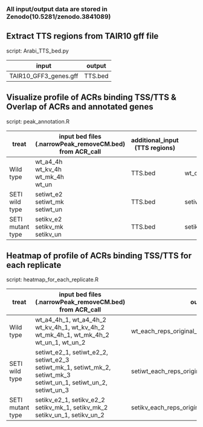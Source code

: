 ### All input/output data are stored in Zenodo(10.5281/zenodo.3841089)

## Extract TTS regions from TAIR10 gff file

script: Arabi_TTS_bed.py

| input  | output  |
|---|---|
| TAIR10_GFF3_genes.gff | TTS.bed |

## Visualize profile of ACRs binding TSS/TTS & Overlap of ACRs and annotated genes

script: peak_annotation.R

| treat  | input bed files <br> (.narrowPeak_removeCM.bed) <br> from ACR_call | additional_input (TTS regions) |  output  |
|---|---|---|---|
| Wild type | wt_a4_4h <br> wt_kv_4h <br> wt_mk_4h <br> wt_un | TTS.bed | wt_original_peak_removeCM.html |
| SETI wild type | setiwt_e2 <br> setiwt_mk <br> setiwt_un | TTS.bed | setiwt_original_peak_removeCM.html |
| SETI mutant type | setikv_e2 <br> setikv_mk <br> setikv_un | TTS.bed | setikv_original_peak_removeCM.html |

## Heatmap of profile of ACRs binding TSS/TTS for each replicate

script: heatmap_for_each_replicate.R

| treat  | input bed files <br> (.narrowPeak_removeCM.bed) <br> from ACR_call | output |
|---|---|---|
| Wild type | wt_a4_4h_1, wt_a4_4h_2 <br> wt_kv_4h_1, wt_kv_4h_2 <br> wt_mk_4h_1, wt_mk_4h_2 <br> wt_un_1, wt_un_2 | wt_each_reps_original_peak_removeCM.html |
| SETI wild type | setiwt_e2_1, setiwt_e2_2, setiwt_e2_3 <br> setiwt_mk_1, setiwt_mk_2, setiwt_mk_3 <br> setiwt_un_1, setiwt_un_2, setiwt_un_3 | setiwt_each_reps_original_peak_removeCM.html |
| SETI mutant type | setikv_e2_1, setikv_e2_2 <br> setikv_mk_1, setikv_mk_2 <br> setikv_un_1, setikv_un_2 | setikv_each_reps_original_peak_removeCM.html |
